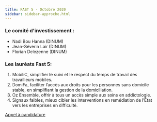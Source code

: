 ```yaml
---
title: FAST 5 - Octobre 2020 
sidebar: sidebar-approche.html
---
```


### **Le comité d'investissement :** ### 
- Nadi Bou Hanna (DINUM)
- Jean-Séverin Lair (DINUM)
- Florian Delezenne (DINUM)

### **Les lauréats Fast 5:** ###
1. MobiliC, simplifier le suivi et le respect du temps de travail des travailleurs mobiles.
2. DomiFa, faciliter l’accès aux droits pour les personnes sans domicile stable, en simplifiant la gestion de la domiciliation.
3. Oz Ensemble, offrir à tous un accès simple aux soins en addictologie.
4. Signaux faibles, mieux cibler les interventions en remédiation de l’État vers les entreprises en difficulté.

[Appel à candidature](https://blog.beta.gouv.fr/dinsic/2020/10/12/decouvrez-les-laureats-du-fast-5-candidatez-au-fast-6/)
